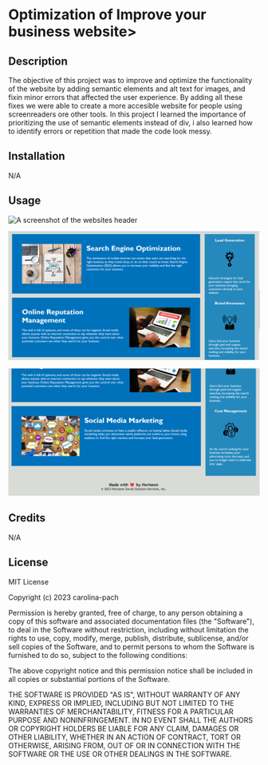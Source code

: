 # Optimization of Improve your business website>

## Description



The objective of this project was to improve and optimize the functionality of the website by adding semantic elements and alt text for images, and fixin minor errors that affected the user experience. By adding all these fixes we were able to create a more accesible website for people using screenreaders ore other tools. In this project I learned the importance of prioritizing the use of semantic elements instead of div, i also learned how to identify errors or repetition that made the code look messy.


## Installation

N/A

## Usage

![A screenshot of the websites header](assets/images/READSS1.png)

![A screenshot of the websites content](assets/images/READSS2.png)

![A screenshot of the websites footer](assets/images/READSS3.png)

## Credits

N/A

## License

MIT License

Copyright (c) 2023 carolina-pach

Permission is hereby granted, free of charge, to any person obtaining a copy
of this software and associated documentation files (the "Software"), to deal
in the Software without restriction, including without limitation the rights
to use, copy, modify, merge, publish, distribute, sublicense, and/or sell
copies of the Software, and to permit persons to whom the Software is
furnished to do so, subject to the following conditions:

The above copyright notice and this permission notice shall be included in all
copies or substantial portions of the Software.

THE SOFTWARE IS PROVIDED "AS IS", WITHOUT WARRANTY OF ANY KIND, EXPRESS OR
IMPLIED, INCLUDING BUT NOT LIMITED TO THE WARRANTIES OF MERCHANTABILITY,
FITNESS FOR A PARTICULAR PURPOSE AND NONINFRINGEMENT. IN NO EVENT SHALL THE
AUTHORS OR COPYRIGHT HOLDERS BE LIABLE FOR ANY CLAIM, DAMAGES OR OTHER
LIABILITY, WHETHER IN AN ACTION OF CONTRACT, TORT OR OTHERWISE, ARISING FROM,
OUT OF OR IN CONNECTION WITH THE SOFTWARE OR THE USE OR OTHER DEALINGS IN THE
SOFTWARE.


